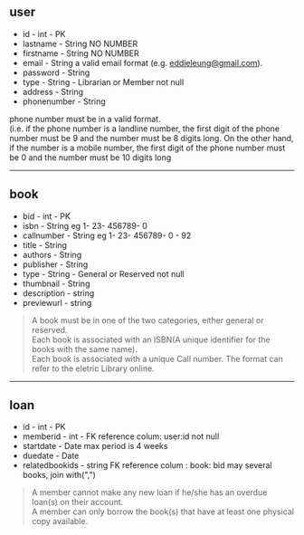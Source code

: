 ## user
* id  - int - PK
* lastname - String     NO NUMBER  
* firstname - String    NO NUMBER  
* email   - String     a valid email format (e.g. eddieleung@gmail.com).  
* password - String
* type - String - Librarian or Member not null
* address - String
* phonenumber  - String
>  
phone number must be in a valid format.  
 (i.e. if the phone number is a landline number, the first digit
of the phone number must be 9 and the number must be 8 digits long. On the other
hand, if the number is a mobile number, the first digit of the phone number must be 0 and
the number must be 10 digits long  
 ****  

## book
 * bid - int -  PK   
 * isbn - String    eg  1- 23- 456789- 0
 * callnumber - String    eg  1- 23- 456789- 0 - 92
 * title - String
 * authors - String  
 * publisher  - String
 * type - String -  General or Reserved not null
 * thumbnail - String
 * description - string
 * previewurl - string
 >  A book must be in one of the two categories, either general or reserved.  
Each book is associated with an ISBN(A unique identifier for the books with the same name).  
Each book is associated with a unique Call number. The format can refer to the eletric Library online.  

 ****

## loan  
* id  - int -   PK  
* memberid - int -  FK   reference colum:  user:id  not null
* startdate - Date   max period is 4 weeks  
* duedate - Date
* relatedbookids - string FK  reference colum :  book: bid  may several books, join with(",")
>  A member cannot make any new loan if he/she has an overdue loan(s) on their account.   
A member can only borrow the book(s) that have at least one physical copy available.
